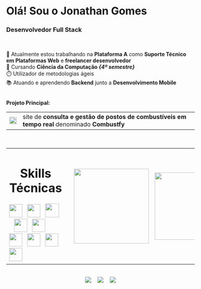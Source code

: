 <h1>Olá! Sou o Jonathan Gomes</h1>
<h3>Desenvolvedor Full Stack</h3> 

<br>

🔭 Atualmente estou trabalhando na <b>Plataforma A</b>  como <b>Suporte Técnico em Plataformas Web</b> e <b>freelancer desenvolvedor</b>
<br>
🌱 Cursando <b>Ciência da Computação <em>{4º semestre}</em></b></li>
<br>
⏱️ Utilizador de metodologias ágeis
<br>
📚 Atuando e aprendendo <b>Backend</b> junto a <b>Desenvolvimento Mobile<b>
<br>
<br>
<div>
  Projeto Principal:
  <br>

  <table>
    <tr>
      <td>
        <a href="https://combustfy.com.br/" style="color: inherit; text-decoration: none;">
          <img src="https://media.discordapp.net/attachments/1083467239338021016/1403221447165607996/2.png?ex=6896c34f&is=689571cf&hm=62f05d963f99ecef886daf15e06b7ba2d5f25bbb24a3579a8a58051f1d5ff517&=&format=webp&quality=lossless" width="20"/>         </a>
      </td>
        <td>
          site de <b>consulta e gestão de postos de combustíveis em tempo real</b> denominado <b>Combustfy</b>
        </td>
      </tr>
  </table>
  
</div>
  <br>


  <table align="center">
    <tr>
        <td>
          <div align="center">
            <h1>Skills Técnicas</h1>  
          </div>
          <div>
            <img src="https://cdn.jsdelivr.net/gh/devicons/devicon/icons/html5/html5-original.svg" width="35px"/>&nbsp;&nbsp;
            <img src="https://cdn.jsdelivr.net/gh/devicons/devicon@latest/icons/css3/css3-original.svg" width="35"/>&nbsp;&nbsp;
            <img src="https://upload.wikimedia.org/wikipedia/commons/thumb/b/b2/Bootstrap_logo.svg/1200px-Bootstrap_logo.svg.png" width="37"/>&nbsp;&nbsp;
            <img src="https://cdn.jsdelivr.net/gh/devicons/devicon@latest/icons/csharp/csharp-original.svg" width="35"/>&nbsp;&nbsp;
            <img src="https://cdn.jsdelivr.net/gh/devicons/devicon@latest/icons/javascript/javascript-plain.svg" width="35"/>&nbsp;&nbsp;
            <img src="https://cdn.jsdelivr.net/gh/devicons/devicon@latest/icons/php/php-original.svg" width="35"/>&nbsp;&nbsp;
            <img src="https://cdn.jsdelivr.net/gh/devicons/devicon@latest/icons/nodejs/nodejs-original.svg" width="35"/>&nbsp;&nbsp;
            <img src="https://cdn.jsdelivr.net/gh/devicons/devicon@latest/icons/python/python-original.svg" width="35"/>
            <img src="https://cdn.jsdelivr.net/gh/devicons/devicon@latest/icons/java/java-original.svg"  width="35"/>&nbsp;&nbsp;
          </div>
        </td>
      <td>
      <td>
        <img src="https://cdn.discordapp.com/attachments/1083467239338021016/1403212429030326392/Design_sem_nome.gif?ex=6896bae9&is=68956969&hm=73c20f544f26eaf77b5e03345a7dfcfd1ddc4db7e0bbbaf97fa3297095a6722b&" width="200"/>
      </td>
            <td>
        <a href="https://github.com/CodebyScar">
          <img height="180em" src="https://github-readme-stats.vercel.app/api/top-langs/?username=CodebyScar&layout=compact&langs_count=16&theme=material-palenight"/>
        </a>
      </td>
    </tr>
  </table>

<br>

<div align="center">
  <a href="https://www.instagram.com/jow_gs/" target="_blank"><img src="https://img.shields.io/badge/-Instagram-%23E4405F?style=for-the-badge&logo=instagram&logoColor=white" /></a>
    &nbsp;&nbsp;&nbsp;
  <a href="mailto:jonathangomessocial17@gmail.com"><img src="https://img.shields.io/badge/Gmail-%23333?style=for-the-badge&logo=gmail&logoColor=white" /></a>
    &nbsp;&nbsp;&nbsp;
  <a href="https://www.linkedin.com/in/jonathan-gomes-dos-santos-57b814314/" target="_blank"><img src="https://img.shields.io/badge/-LinkedIn-%230077B5?style=for-the-badge&logo=linkedin&logoColor=white" /></a>
</div>




          
